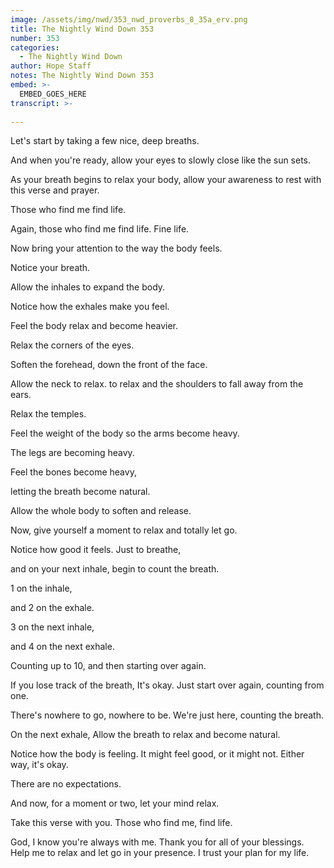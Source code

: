 ```yaml
---
image: /assets/img/nwd/353_nwd_proverbs_8_35a_erv.png
title: The Nightly Wind Down 353
number: 353
categories:
  - The Nightly Wind Down
author: Hope Staff
notes: The Nightly Wind Down 353
embed: >-
  EMBED_GOES_HERE
transcript: >-
  
---
```

Let's start by taking a few nice, deep breaths.

And when you're ready, allow your eyes to slowly close like the sun sets.

As your breath begins to relax your body, allow your awareness to rest with this verse and prayer.

Those who find me find life.

Again, those who find me find life. Fine life.

Now bring your attention to the way the body feels.

Notice your breath.

Allow the inhales to expand the body.

Notice how the exhales make you feel.

Feel the body relax and become heavier.

Relax the corners of the eyes.

Soften the forehead, down the front of the face.

Allow the neck to relax. to relax and the shoulders to fall away from the ears.

Relax the temples.

Feel the weight of the body so the arms become heavy.

The legs are becoming heavy.

Feel the bones become heavy,

letting the breath become natural.

Allow the whole body to soften and release.

Now, give yourself a moment to relax and totally let go.

Notice how good it feels. Just to breathe,

and on your next inhale, begin to count the breath.

1 on the inhale,

and 2 on the exhale.

3 on the next inhale,

and 4 on the next exhale.

Counting up to 10, and then starting over again.

If you lose track of the breath, It's okay. Just start over again, counting from one.

There's nowhere to go, nowhere to be. We're just here, counting the breath.

On the next exhale, Allow the breath to relax and become natural.

Notice how the body is feeling. It might feel good, or it might not. Either way, it's okay.

There are no expectations.

And now, for a moment or two, let your mind relax.

Take this verse with you. Those who find me, find life.

God, I know you're always with me. Thank you for all of your blessings. Help me to relax and let go in your presence. I trust your plan for my life.

